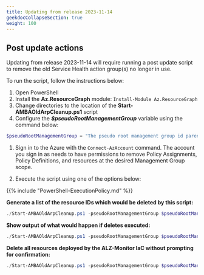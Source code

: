 ```yaml
---
title: Updating from release 2023-11-14
geekdocCollapseSection: true
weight: 100
---
```


## Post update actions

Updating from release 2023-11-14 will require running a post update script to remove the old Service Health action group(s) no longer in use.

  To run the script, follow the instructions below:

  1. Open PowerShell
  2. Install the **Az.ResourceGraph** module: `Install-Module Az.ResourceGraph`
  3. Change directories to the location of the **Start-AMBAOldArpCleanup.ps1** script
  4. Configure the _**$pseudoRootManagementGroup**_ variable using the command below:

  ```powershell
  $pseudoRootManagementGroup = "The pseudo root management group id parenting the identity, management and connectivity management groups"
  ```

  1. Sign in to the Azure with the `Connect-AzAccount` command. The account you sign in as needs to have permissions to remove Policy Assignments, Policy Definitions, and resources at the desired Management Group scope.

  2. Execute the script using one of the options below:

  {{% include "PowerShell-ExecutionPolicy.md" %}}

  **Generate a list of the resource IDs which would be deleted by this script:**

  ```powershell
  ./Start-AMBAOldArpCleanup.ps1 -pseudoRootManagementGroup $pseudoRootManagementGroup -ReportOnly
  ```

  **Show output of what would happen if deletes executed:**

  ```powershell
  ./Start-AMBAOldArpCleanup.ps1 -pseudoRootManagementGroup $pseudoRootManagementGroup -WhatIf
  ```

  **Delete all resources deployed by the ALZ-Monitor IaC without prompting for confirmation:**

  ```powershell
  ./Start-AMBAOldArpCleanup.ps1 -pseudoRootManagementGroup $pseudoRootManagementGroup -Force
  ```
